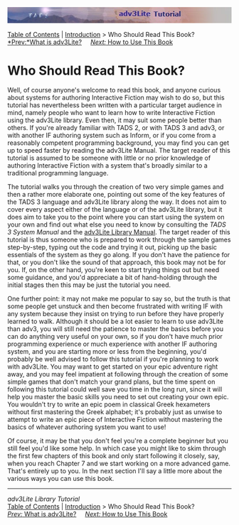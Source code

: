 ![](topbar.jpg)

[Table of Contents](toc.htm) \| [Introduction](intro.htm) \> Who Should
Read This Book?  
[*Prev:*What is adv3Lite?](whatis.htm)     [*Next:* How to Use This
Book](howtouse.htm)    

# Who Should Read This Book?

Well, of course anyone's welcome to read this book, and anyone curious
about systems for authoring Interactive Fiction may wish to do so, but
this tutorial has nevertheless been written with a particular target
audience in mind, namely people who want to learn how to write
Interactive Fiction using the adv3Lite library. Even then, it may suit
some people better than others. If you're already familiar with TADS 2,
or with TADS 3 and adv3, or with another IF authoring system such as
Inform, or if you come from a reasonably competent programming
background, you may find you can get up to speed faster by reading the
adv3Lite Manual. The target reader of this tutorial is assumed to be
someone with little or no prior knowledge of authoring Interactive
Fiction with a system that's broadly similar to a traditional
programming language.

The tutorial walks you through the creation of two very simple games and
then a rather more elaborate one, pointing out some of the key features
of the TADS 3 language and adv3Lite library along the way. It does not
aim to cover every aspect either of the language or of the adv3Lite
library, but it does aim to take you to the point where you can start
using the system on your own and find out what else you need to know by
consulting the *TADS 3 System Manual* and the [adv3Lite Library
Manual](../manual/index.htm). The target reader of this tutorial is thus
someone who is prepared to work through the sample games step-by-step,
typing out the code and trying it out, picking up the basic essentials
of the system as they go along. If you don't have the patience for that,
or you don't like the sound of that approach, this book may not be for
you. If, on the other hand, you're keen to start trying things out but
need some guidance, and you'd appreciate a bit of hand-holding through
the initial stages then this may be just the tutorial you need.

One further point: it may not make me popular to say so, but the truth
is that some people get unstuck and then become frustrated with writing
IF with any system because they insist on trying to run before they have
properly learned to walk. Although it should be a lot easier to learn to
use adv3Lite than adv3, you will still need the patience to master the
basics before you can do anything very useful on your own, so if you
don't have much prior programming experience or much experience with
another IF authoring system, and you are starting more or less from the
beginning, you'd probably be well advised to follow this tutorial if
you're planning to work with adv3Lite. You may want to get started on
your epic adventure right away, and you may feel impatient at following
through the creation of some simple games that don't match your grand
plans, but the time spent on following this tutorial could well save you
time in the long run, since it will help you master the basic skills you
need to set out creating your own epic. You wouldn't try to write an
epic poem in classical Greek hexameters without first mastering the
Greek alphabet; it's probably just as unwise to attempt to write an epic
piece of Interactive Fiction without mastering the basics of whatever
authoring system you want to use!

Of course, it may be that you don't feel you're a complete beginner but
you still feel you'd like some help. In which case you might like to
skim through the first few chapters of this book and only start
following it closely, say, when you reach Chapter 7 and we start working
on a more advanced game. That's entirely up to you. In the next section
I'll say a little more about the various ways you can use this book.

------------------------------------------------------------------------

*adv3Lite Library Tutorial*  
[Table of Contents](toc.htm) \| [Introduction](intro.htm) \> Who Should
Read This Book?  
[*Prev:* What is adv3Lite?](whatis.htm)     [*Next:* How to Use This
Book](howtouse.htm)    
